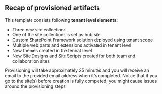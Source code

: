 ## Recap of provisioned artifacts

This template consists following **tenant level elements**:

- Three new site collections
- One of the site collections is set as hub site
- Custom SharePoint Framework solution deployed using tenant scope
- Multiple web parts and extensions activated in tenant level
- New themes created in the tennat level
- New Site Designs and Site Scripts created for both team and collaboration sites

Provisioning will take approximately 25 minutes and you will receive an email to the provided email address when it's completed. Notice that if you go to the site(s) before creation is fully completed, you might cause issues around the provisioning steps.